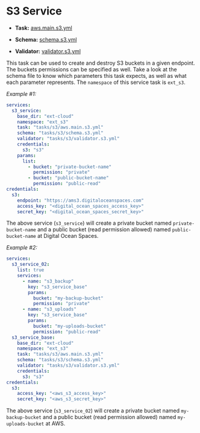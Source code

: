 # S3 Service

- **Task:** [aws.main.s3.yml](aws.main.s3.yml)

- **Schema:** [schema.s3.yml](schema.s3.yml)

- **Validator:** [validator.s3.yml](validator.s3.yml)

This task can be used to create and destroy S3 buckets in a given endpoint. The buckets permissions can be specified as well. Take a look at the schema file to know which parameters this task expects, as well as what each parameter represents. The `namespace` of this service task is `ext_s3`.

_Example #1:_

```yaml
services:
  s3_service:
    base_dir: "ext-cloud"
    namespace: "ext_s3"
    task: "tasks/s3/aws.main.s3.yml"
    schema: "tasks/s3/schema.s3.yml"
    validator: "tasks/s3/validator.s3.yml"
    credentials:
      s3: "s3"
    params:
      list:
        - bucket: "private-bucket-name"
          permission: "private"
        - bucket: "public-bucket-name"
          permission: "public-read"
credentials:
  s3:
    endpoint: "https://ams3.digitaloceanspaces.com"
    access_key: "<digital_ocean_spaces_access_key>"
    secret_key: "<digital_ocean_spaces_secret_key>"
```

The above service (`s3_service`) will create a private bucket named `private-bucket-name` and a public bucket (read permission allowed) named `public-bucket-name` at Digital Ocean Spaces.

_Example #2:_

```yaml
services:
  s3_service_02:
    list: true
    services:
      - name: "s3_backup"
        key: "s3_service_base"
        params:
          bucket: "my-backup-bucket"
          permission: "private"
      - name: "s3_uploads"
        key: "s3_service_base"
        params:
          bucket: "my-uploads-bucket"
          permission: "public-read"
  s3_service_base:
    base_dir: "ext-cloud"
    namespace: "ext_s3"
    task: "tasks/s3/aws.main.s3.yml"
    schema: "tasks/s3/schema.s3.yml"
    validator: "tasks/s3/validator.s3.yml"
    credentials:
      s3: "s3"
credentials:
  s3:
    access_key: "<aws_s3_access_key>"
    secret_key: "<aws_s3_secret_key>"
```

The above service (`s3_service_02`) will create a private bucket named `my-backup-bucket` and a public bucket (read permission allowed) named `my-uploads-bucket` at AWS.
